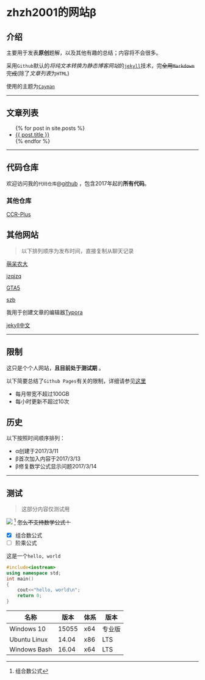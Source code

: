 # zhzh2001的网站β

## 介绍

主要用于发表**原创**题解，以及其他有趣的总结；内容将不会很多。

采用`Github`默认的*将纯文本转换为静态博客网站*的[`jekyll`][jekyll]技术，~~完全用`Markdown`完成~~(除了*文章列表*为`HTML`)

使用的主题为[`Cayman`](https://github.com/pages-themes/cayman)

---

## 文章列表

<ul>
  {% for post in site.posts %}
    <li>
      <a href="{{ post.url }}">{{ post.title }}</a>
    </li>
  {% endfor %}
</ul>

---

## 代码仓库

欢迎访问我的`代码仓库`@[github](https://github.com/zhzh2001/Learning) ，包含2017年起的**所有代码**。

### 其他仓库

[CCR-Plus](https://github.com/sxyzccr/CCR-Plus)

## 其他网站

> 以下排列顺序为发布时间，直接复制从聊天记录

[萌呆农大](http://blog.csdn.net/mdnd1234)

[jzqjzq](http://blog.csdn.net/jzq233jzq)

[GTA5](https://swwind.github.io)

[szb](https://shenzhebei.github.io)

我用于创建文章的编辑器[Typora](https://typora.io/)

[jekyll中文][jekyll]



---

## 限制

这只是个个人网站，**且目前处于测试期** 。

以下简要总结了`Github Pages`有关的限制，详细请参见[这里](https://help.github.com/articles/what-is-github-pages/#usage-limits)

- 每月带宽不超过100GB
- 每小时更新不超过10次

## 历史

以下按照时间顺序排列：

- α创建于2017/3/11
- β首次加入内容于2017/3/13
- β修复数学公式显示问题2017/3/14

---

## 测试

> 这部分内容仅测试用

![](https://latex.codecogs.com/gif.latex?f_n=\sum\limits_{i=0}^{n-1}f_i*f_{n-i-1}) [^choose] ~~怎么不支持数学公式！~~

- [x] 组合数公式
- [ ] 阶乘公式

这是一个`hello, world`

```cpp
#include<iostream>
using namespace std;
int main()
{
    cout<<"hello, world\n";
    return 0;
}
```

| 名称           | 版本    | 体系   | 版本   |
| ------------ | ----- | ---- | ---- |
| Windows 10   | 15055 | x64  | 专业版  |
| Ubuntu Linux | 14.04 | x86  | LTS  |
| Windows Bash | 16.04 | x64  | LTS  |

[jekyll]:http://jekyllcn.com/

[^choose]: 组合数公式